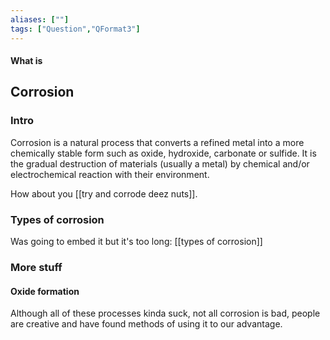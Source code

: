```yaml
---
aliases: [""]
tags: ["Question","QFormat3"]
---
```


#### What is
## Corrosion
### Intro
Corrosion is a natural process that converts a refined metal into a more chemically stable form such as oxide, hydroxide, carbonate or sulfide. It is the gradual destruction of materials (usually a metal) by chemical and/or electrochemical reaction with their environment.

How about you [[try and corrode deez nuts]].


### Types of corrosion
Was going to embed it but it's too long:
[[types of corrosion]]

### More stuff
#### Oxide formation
Although all of these processes kinda suck, not all corrosion is bad, people are creative and have found methods of using it to our advantage.



